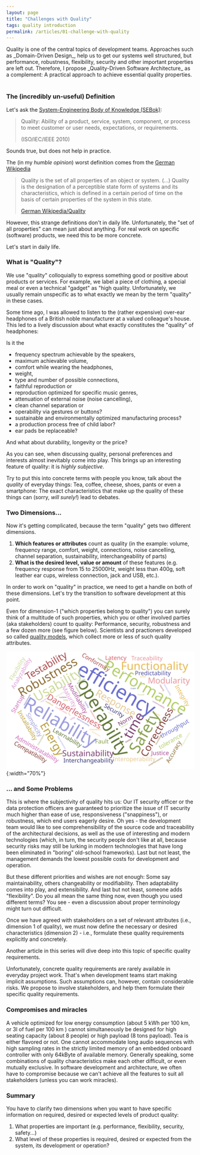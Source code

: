 ```yaml
---
layout: page
title: "Challenges with Quality"
tags: quality introduction
permalink: /articles/01-challenge-with-quality
---
```


<div class="arc42-help" markdown="1">
Quality is one of the central topics of development teams. 
Approaches such as _Domain-Driven Design_, help us to get our systems well structured, but performance, robustness, flexibility, security and other important properties are left out. 
Therefore, I propose _Quality-Driven Software Architecture_ as a complement:
A practical approach to achieve essential quality properties.

</div><br>


### The (incredibly un-useful) Definition

Let's ask the [System-Engineering Body of Knowledge (SEBok)](https://www.sebokwiki.org/wiki/Quality_(glossary)):

>Quality: Ability of a product, service, system, component, or process to meet customer or user needs, expectations, or requirements. 
>
>(ISO/IEC/IEEE 2010)

Sounds true, but does not help in practice.

The (in my _humble opinion_) worst definition comes from the [German Wikipedia](https://de.wikipedia.org/wiki/Qualit%C3%A4t) <i class="fa-solid fa-person-circle-question"></i>

>Quality is the set of all properties of an object or system. (...) 
>Quality is the designation of a perceptible state form of systems and its characteristics, which is defined in a certain period of time on the basis of certain properties of the system in this state.
>
>[German Wikipedia/Quality](https://de.wikipedia.org/wiki/Qualit%C3%A4t)

However, this strange definitions don't in daily life.
Unfortunately, the "set of all properties" can mean just about anything. 
For real work on specific (software) products, we need this to be more concrete.

Let's start in daily life.
### What is "Quality"?

We use "quality" colloquially to express something good or positive about products or services. 
For example, we label a piece of clothing, a special meal or even a technical "gadget" as "high quality. 
Unfortunately, we usually remain unspecific as to what exactly we mean by the term "quality" in these cases.

Some time ago, I was allowed to listen to the (rather expensive) over-ear headphones of a British noble manufacturer at a valued colleague's house. 
This led to a lively discussion about what exactly constitutes the "quality" of headphones: 

Is it the
* frequency spectrum achievable by the speakers, 
* maximum achievable volume, 
* comfort while wearing the headphones, 
* weight, 
* type and number of possible connections, 
* faithful reproduction or 
* reproduction optimized for specific music genres, 
* attenuation of external noise (noise cancelling), 
* clean channel separation or 
* operability via gestures or buttons? 
* sustainable and environmentally optimized manufacturing process? 
* a production process free of child labor? 
* ear pads be replaceable? 

And what about durability, longevity or the price?

As you can see, when discussing quality, personal preferences and interests almost inevitably come into play. 
This brings up an interesting feature of quality: it is _highly subjective_.

Try to put this into concrete terms with people you know, talk about the _quality_ of everyday things: 
Tea, coffee, cheese, shoes, pants or even a smartphone: 
The exact characteristics that make up the quality of these things can (sorry, _will surely!_) lead to debates.


### Two Dimensions...

Now it's getting complicated, because the term "quality" gets two different dimensions. 

1. **Which features or attributes** count as quality (in the example: volume, frequency range, comfort, weight, connections, noise cancelling, channel separation, sustainability, interchangeability of parts)
2. **What is the desired level, value or amount** of these features (e.g. frequency response from 15 to 25000Hz, weight less than 400g, soft leather ear cups, wireless connection, jack and USB, etc.).

In order to work on "quality" in practice, we need to get a handle on both of these dimensions. 
Let's try the transition to software development at this point. 

Even for dimension-1 ("which properties belong to quality") you can surely think of a multitude of such properties, which you or other involved parties (aka stakeholders) count to quality: Performance, security, robustness and a few dozen more (see figure below). 
Scientists and practioners developed so called [quality models](/_articles/quality-models), which collect more or less of such quality attributes.


![quality terminology word cloud](/images/articles/quality-challenges/quality-terms-wordcloud.svg){:width="70%"}

###  ... and Some Problems

This is where the subjectivity of quality hits us: 
Our IT security officer or the data protection officers are guaranteed to prioritize the issue of IT security much higher than ease of use, responsiveness ("snappiness"), or robustness, which end users eagerly desire. 
Oh yes - the development team would like to see comprehensibility of the source code and traceability of the architectural decisions, as well as the use of interesting and modern technologies (which, in turn, the security people don't like at all, because security risks may still be lurking in modern technologies that have long been eliminated in "boring" old-school frameworks). 
Last but not least, the management demands the lowest possible costs for development and operation.

But these different priorities and wishes are not enough: 
Some say maintainability, others changeability or modifiability. 
Then adaptability comes into play, and extensibility. 
And last but not least, someone adds "flexibility". 
Do you all mean the same thing now, even though you used different terms? 
You see - even a discussion about proper terminology might turn out difficult. 

Once we have agreed with stakeholders on a set of relevant attributes (i.e., dimension 1 of quality), we must now define the necessary or desired characteristics (dimension 2) - i.e., formulate these quality requirements explicitly and concretely. 

Another article in this series will dive deep into this topic of specific quality requirements.

 Unfortunately, concrete quality requirements are rarely available in everyday project work.
That's when development teams start making implicit assumptions.
Such assumptions can, however, contain considerable risks.
We propose to involve stakeholders, and help them formulate their specific quality requirements.

### Compromises and miracles
A vehicle optimized for low energy consumption (about 5 kWh per 100 km, or 3l of fuel per 100 km ) cannot simultaneously be designed for high seating capacity (about 8 people) or high payload (8 tons payload). 
Tea is either flavored or not. 
One cannot accommodate long audio sequences with high sampling rates in the strictly limited memory of an embedded onboard controller with only 64kByte of available memory. 
Generally speaking, some combinations of quality characteristics make each other difficult, or even mutually exclusive. 
In software development and architecture, we often have to compromise because we can't achieve all the features to suit all stakeholders (unless you can work miracles).


### Summary
You have to clarify two dimensions when you want to have specific information on required, desired or expected levels of product quality:

1. What properties are important (e.g. performance, flexibility, security, safety...)
2. What level of these properties is required, desired or expected from the system, its development or operation?




